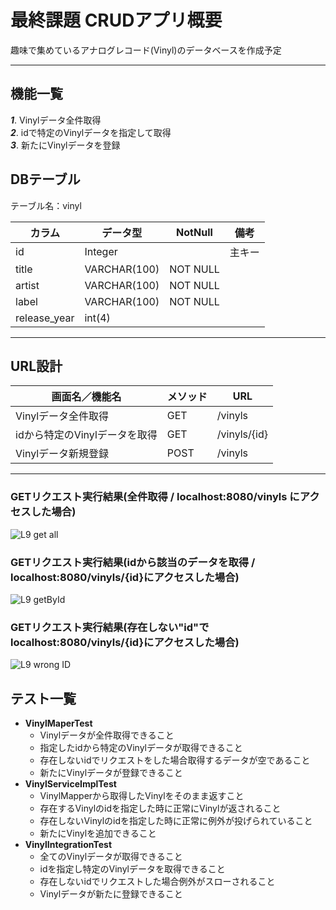 # 最終課題 CRUDアプリ概要

趣味で集めているアナログレコード(Vinyl)のデータベースを作成予定

---

## 機能一覧

***1***. Vinylデータ全件取得\
***2***. idで特定のVinylデータを指定して取得\
***3***. 新たにVinylデータを登録
<!-- 
* 編集
* 削除
-->

## DBテーブル
テーブル名：vinyl

| カラム| データ型 | NotNull | 備考 |
| ------------ | ------------- | ------------- | ------------- | 
| id | Integer | |主キー |
| title | VARCHAR(100) | NOT NULL |
| artist | VARCHAR(100)  | NOT NULL |
| label | VARCHAR(100) | NOT NULL |
| release_year | int(4) |

---

## URL設計
| 画面名／機能名     | メソッド | URL          | 
|-------------| ------------ |-----------------| 
| Vinylデータ全件取得     | GET | /vinyls      |
| idから特定のVinylデータを取得 | GET | /vinyls/{id} |
| Vinylデータ新規登録　| POST | /vinyls |

---

### GETリクエスト実行結果(全件取得 / localhost:8080/vinyls にアクセスした場合)

![L9 get all](https://user-images.githubusercontent.com/103630732/178266034-7f954812-d853-41a8-92a7-8d5618757e3b.png)

### GETリクエスト実行結果(idから該当のデータを取得 / localhost:8080/vinyls/{id}にアクセスした場合)

![L9 getById](https://user-images.githubusercontent.com/103630732/178266111-bc5b6770-1f30-4a37-b71d-2b3cc64db424.png)

### GETリクエスト実行結果(存在しない"id"でlocalhost:8080/vinyls/{id}にアクセスした場合)

![L9 wrong ID](https://user-images.githubusercontent.com/103630732/178266146-8fc3e111-c19e-4977-9e18-2d8522312386.png)

## テスト一覧
- **VinylMaperTest**
  - Vinylデータが全件取得できること
  - 指定したidから特定のVinylデータが取得できること
  - 存在しないidでリクエストをした場合取得するデータが空であること
  - 新たにVinylデータが登録できること
- **VinylServiceImplTest**
  - VinylMapperから取得したVinylをそのまま返すこと
  - 存在するVinylのidを指定した時に正常にVinylが返されること
  - 存在しないVinylのidを指定した時に正常に例外が投げられていること
  - 新たにVinylを追加できること
- **VinylIntegrationTest**
  - 全てのVinylデータが取得できること
  - idを指定し特定のVinylデータを取得できること
  - 存在しないidでリクエストした場合例外がスローされること
  - Vinylデータが新たに登録できること
